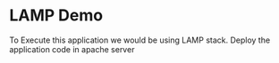 # LAMP Demo

To Execute this application we would be using LAMP stack.
Deploy the application code in apache server
